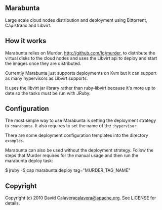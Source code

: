 Marabunta
---------

Large scale cloud nodes distribution and deployment using Bittorrent, Capistrano and Libvirt.

How it works
------------

Marabunta relies on Murder, http://github.com/lg/murder, to distribute
the virtual disks to the cloud nodes and uses the Libvirt api to deploy
and start the images once they are distributed.

Currently Marabunta just supports deployments on Kvm but it can support as many hypervisors
as Libvirt supports.

It uses the libvirt jar library rather than ruby-libvirt because it's
more up to date so the tasks must be run with JRuby.

Configuration
-------------

The most simple way to use Marabunta is setting the deployment strategy
to `:marabunta`. It also requires to set the name of the `:hypervisor`.

There are some deployment configuration templates into the directory `examples`.

Marabunta can also be used without the deployment strategy. Follow the
steps that Murder requires for the manual usage and then run the
marabunta deploy task:

  $ jruby -S cap marabunta:deploy tag="MURDER_TAG_NAME"

Copyright
---------

Copyright (c) 2010 David Calavera<calavera@apache.org>. See LICENSE for details.
